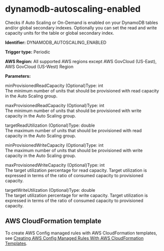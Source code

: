 # dynamodb\-autoscaling\-enabled<a name="dynamodb-autoscaling-enabled"></a>

Checks if Auto Scaling or On\-Demand is enabled on your DynamoDB tables and/or global secondary indexes\. Optionally you can set the read and write capacity units for the table or global secondary index\.

**Identifier:** DYNAMODB\_AUTOSCALING\_ENABLED

**Trigger type:** Periodic

**AWS Region:** All supported AWS regions except AWS GovCloud \(US\-East\), AWS GovCloud \(US\-West\) Region

**Parameters:**

minProvisionedReadCapacity \(Optional\)Type: int  
The minimum number of units that should be provisioned with read capacity in the Auto Scaling group\.

maxProvisionedReadCapacity \(Optional\)Type: int  
The minimum number of units that should be provisioned with write capacity in the Auto Scaling group\.

targetReadUtilization \(Optional\)Type: double  
The maximum number of units that should be provisioned with read capacity in the Auto Scaling group\.

minProvisionedWriteCapacity \(Optional\)Type: int  
The maximum number of units that should be provisioned with write capacity in the Auto Scaling group\.

maxProvisionedWriteCapacity \(Optional\)Type: int  
The target utilization percentage for read capacity\. Target utilization is expressed in terms of the ratio of consumed capacity to provisioned capacity\.

targetWriteUtilization \(Optional\)Type: double  
The target utilization percentage for write capacity\. Target utilization is expressed in terms of the ratio of consumed capacity to provisioned capacity\.

## AWS CloudFormation template<a name="w26aac11c31c17b7c93c15"></a>

To create AWS Config managed rules with AWS CloudFormation templates, see [Creating AWS Config Managed Rules With AWS CloudFormation Templates](aws-config-managed-rules-cloudformation-templates.md)\.